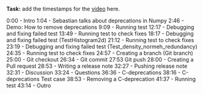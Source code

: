 **Task:**
add the timestamps for the [video](https://www.youtube.com/watch?v=DjiC4-8c5f0) here.

0:00 - Intro
1:04 - Sebastian talks about deprecations in Numpy
2:46 - Demo: How to remove deprecations
9:09 - Running test 
12:17 - Debugging and fixing failed test
13:49 - Running test to check fixes
18:17 - Debugging and fixing failed test (TestHistogram2d)
21:12 - Running test to check fixes
23:19 - Debugging and fixing failed test (Test_density_normeh_redundancy)
24:35 - Running test to check fixes
24:57 - Creating a branch (Git branch)
25:00 - Git checkout
26:34 - Git commit
27:53 Git push
28:00 - Creating a Pull request 
28:53 - Writing a release note
32:27 - Pushing release note
32:31 - Discussion
33:24 - Questions
36:36 - C-deprecations
38:16 - C-deprecations Test case
38:53 - Removing a C-deprecation
41:37 - Running test
43:14 - Outro 
